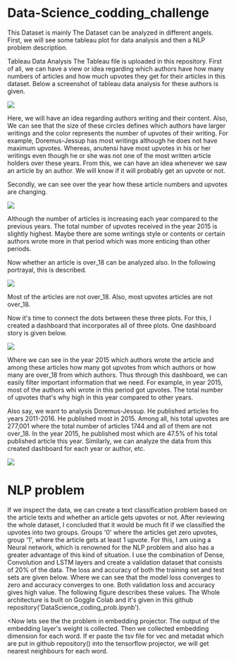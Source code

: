 # Data-Science_codding_challenge
This Dataset is mainly The Dataset can be analyzed in different angels. First, we will see some tableau plot for data analysis and then a NLP problem description.

Tableau Data Analysis
The Tableau file is uploaded in this repository. First of all, we can have a view or idea regarding which authors have how many numbers of articles and how much upvotes they get for their articles in this dataset. Below a screenshot of tableau data analysis for these authors is given.

![](Sheet%201.png)

Here, we will have an idea regarding authors writing and their content. Also, We can see that the size of these circles defines which authors have larger writings and the color represents the number of upvotes of their writing. For example, Doremus-Jessup has most writings although he does not have maximum upvotes. Whereas, anutensi have most upvotes in his or her writings even though he or she was not one of the most written article holders over these years. From this, we can have an idea whenever we saw an article by an author. We will know if it will probably get an upvote or not.

Secondly, we can see over the year how these article numbers and upvotes are changing.

![](Sheet%202.png)



Although the number of articles is increasing each year compared to the previous years. The total number of upvotes received in the year 2015 is slightly highest. Maybe there are some writings style or contents or certain authors wrote more in that period which was more enticing than other periods.

Now whether an article is over_18 can be analyzed also. In the following portrayal, this is described.

![](Sheet%203.png)



Most of the articles are not over_18. Also, most upvotes articles are not over_18.

<p>Now it's time to connect the dots between these three plots. For this, I created a dashboard that incorporates all of three plots. One dashboard story is given below.
  
   ![](Capture1.JPG)
  
  Where we can see in the year 2015 which authors wrote the article and among these articles how many got upvotes from which authors or how many are over_18 from which authors. Thus through this dashboard, we can easily filter important information that we need. For example, in year 2015, most of the authors whi wrote in this period got upvotes. The total number of upvotes that's why high in this year compared to other years. </p>
  <p>  Also say, we want to analysis  Doremus-Jessup. He published articles fro years 2011-2016. He published most in 2015. Among all, his total upvotes are 277,001 where the total number of articles 1744 and all of them are not over_18. In the year 2015, he published most which are 47.5% of his total published article this year. Similarly, we can analyze the data from this created dashboard for each year or author, etc.</p>
  
  
  ![](Capture.JPG)

  # NLP problem
 <p> If we inspect the data, we can create a text classification problem based on the article texts and whether an article gets upvotes or not. After reviewing the whole dataset, I concluded that it would be much fit if we classified the upvotes into two groups. Groups '0' where the articles get zero upvotes, group '1', where the article gets at least 1 upvote. For this, I am using a Neural network, which is renowned for the NLP problem and also has a greater advantage of this kind of situation. I use the combination of Dense, Convolution and LSTM layers and create a validation dataset that consists of 20% of the data. The loss and accuracy of both the training set and test sets are given below. Where we can see that the model loss converges to zero and accuracy converges to one. Both validation loss and accuracy gives high value. The following figure describes these values. The Whole architecture is built on Goggle Colab and it's given in this github repository('DataScience_coding_prob.ipynb'). </p>
  
  <Now lets see the the problem in embedding projector. The output of the embedding layer's weight is collected. Then we collected embedding dimension for each word. If er paste the tsv file for vec and metadat which are put in github repository() into the tensorflow projector, we will get nearest neighbours for each word. 
